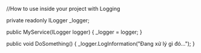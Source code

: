 ﻿//How to use inside your project with Logging

private readonly ILogger<MyService> _logger;

public MyService(ILogger<MyService> logger)
{
    _logger = logger;
}

public void DoSomething()
{
    _logger.LogInformation("Đang xử lý gì đó...");
}